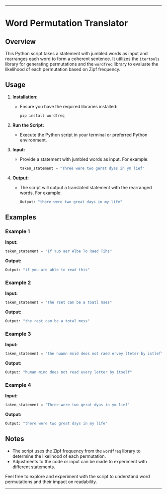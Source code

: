 
---

# Word Permutation Translator

## Overview

This Python script takes a statement with jumbled words as input and rearranges each word to form a coherent sentence. It utilizes the `itertools` library for generating permutations and the `wordfreq` library to evaluate the likelihood of each permutation based on Zipf frequency.

## Usage

1. **Installation:**
   - Ensure you have the required libraries installed:
     ```bash
     pip install wordfreq
     ```

2. **Run the Script:**
   - Execute the Python script in your terminal or preferred Python environment.

3. **Input:**
   - Provide a statement with jumbled words as input. For example:
     ```python
     taken_statement = "Three were two gerat dyas in ym lief"
     ```

4. **Output:**
   - The script will output a translated statement with the rearranged words. For example:
     ```python
     Output: "there were two great days in my life"
     ```

## Examples

### Example 1

**Input:**
```python
taken_statement = "If Yuo aer Albe To Raed Tihs"
```

**Output:**
```python
Output: "if you are able to read this"
```

### Example 2

**Input:**
```python
taken_statement = "The rset can be a toatl mses"
```

**Output:**
```python
Output: "the rest can be a total mess"
```

### Example 3

**Input:**
```python
taken_statement = "the huamn mnid deos not raed ervey lteter by istlef"
```

**Output:**
```python
Output: "human mind does not read every letter by itself"
```

### Example 4

**Input:**
```python
taken_statement = "Three were two gerat dyas in ym lief"
```

**Output:**
```python
Output: "there were two great days in my life"
```

## Notes

- The script uses the Zipf frequency from the `wordfreq` library to determine the likelihood of each permutation.
- Adjustments to the code or input can be made to experiment with different statements.

Feel free to explore and experiment with the script to understand word permutations and their impact on readability.

--- 

